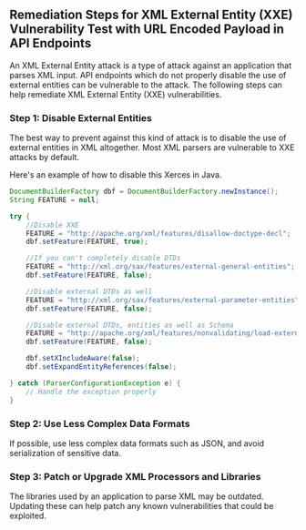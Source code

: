 

## Remediation Steps for XML External Entity (XXE) Vulnerability Test with URL Encoded Payload in API Endpoints

An XML External Entity attack is a type of attack against an application that parses XML input. API endpoints which do not properly disable the use of external entities can be vulnerable to the attack. The following steps can help remediate XML External Entity (XXE) vulnerabilities.

### Step 1: Disable External Entities

The best way to prevent against this kind of attack is to disable the use of external entities in XML altogether. Most XML parsers are vulnerable to XXE attacks by default.

Here's an example of how to disable this Xerces in Java.
```java
DocumentBuilderFactory dbf = DocumentBuilderFactory.newInstance();
String FEATURE = null;

try {
    //Disable XXE
    FEATURE = "http://apache.org/xml/features/disallow-doctype-decl";
    dbf.setFeature(FEATURE, true);

    //If you can't completely disable DTDs
    FEATURE = "http://xml.org/sax/features/external-general-entities";
    dbf.setFeature(FEATURE, false);

    //Disable external DTDs as well
    FEATURE = "http://xml.org/sax/features/external-parameter-entities";
    dbf.setFeature(FEATURE, false);

    //Disable external DTDs, entities as well as Schema
    FEATURE = "http://apache.org/xml/features/nonvalidating/load-external-dtd";
    dbf.setFeature(FEATURE, false);

    dbf.setXIncludeAware(false);
    dbf.setExpandEntityReferences(false);

} catch (ParserConfigurationException e) {
    // Handle the exception properly 
}
```

### Step 2: Use Less Complex Data Formats

If possible, use less complex data formats such as JSON, and avoid serialization of sensitive data.

### Step 3: Patch or Upgrade XML Processors and Libraries

The libraries used by an application to parse XML may be outdated. Updating these can help patch any known vulnerabilities that could be exploited.
